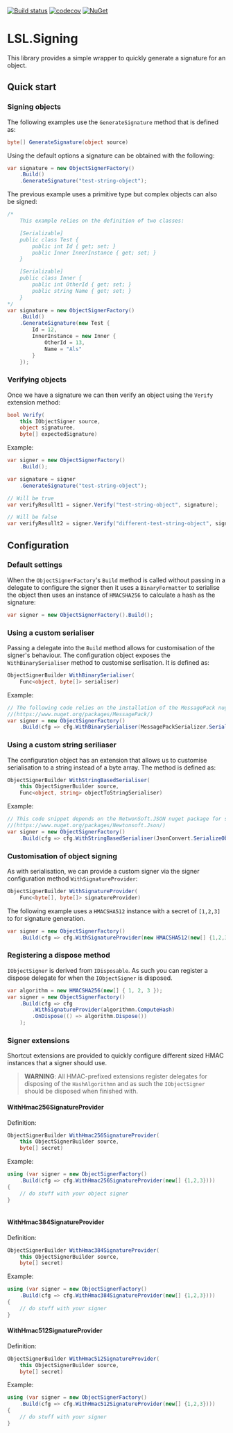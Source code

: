 [![Build status](https://ci.appveyor.com/api/projects/status/9i2as11ge6ecash8?svg=true)](https://ci.appveyor.com/project/alunacjones/lsl-signing)
[![codecov](https://codecov.io/gh/alunacjones/LSL.Signing/branch/master/graph/badge.svg)](https://codecov.io/gh/alunacjones/LSL.Signing)
[![NuGet](https://img.shields.io/nuget/v/lsl.signing.svg)](https://www.nuget.org/packages/LSL.Signing/)

# LSL.Signing

This library provides a simple wrapper to quickly generate a signature for an object.

## Quick start

### Signing objects

The following examples use the `GenerateSignature` method that is defined as:

```csharp
byte[] GenerateSignature(object source)
```

Using the default options a signature can be obtained with the following:

```csharp
var signature = new ObjectSignerFactory()
    .Build()
    .GenerateSignature("test-string-object");
```

The previous example uses a primitive type but complex objects can also be signed:

```csharp
/*
    This example relies on the definition of two classes:

    [Serializable]
    public class Test {
        public int Id { get; set; }
        public Inner InnerInstance { get; set; }
    }

    [Serializable]
    public class Inner {
        public int OtherId { get; set; }
        public string Name { get; set; }
    }
*/
var signature = new ObjectSignerFactory()
    .Build()
    .GenerateSignature(new Test {
        Id = 12,
        InnerInstance = new Inner {
            OtherId = 13,
            Name = "Als"
        }
    });
```

### Verifying objects

Once we have a signature we can then verify an object using the `Verify` extension method:

```csharp
bool Verify(
    this IObjectSigner source, 
    object signaturee, 
    byte[] expectedSignature)
```

Example:

```csharp
var signer = new ObjectSignerFactory()
    .Build();

var signature = signer
    .GenerateSignature("test-string-object");

// Will be true
var verifyResullt1 = signer.Verify("test-string-object", signature);

// Will be false
var verifyResullt2 = signer.Verify("different-test-string-object", signature);
```

## Configuration

### Default settings

When the `ObjectSignerFactory`'s `Build` method is called without passing in a delegate to configure the signer then it uses a `BinaryFormatter` to serialise the object then uses an instance of  `HMACSHA256` to calculate a hash as the signature:

```csharp
var signer = new ObjectSignerFactory().Build();
```

### Using a custom serialiser

Passing a delegate into the `Build` method allows for customisation of the signer's behaviour. The configuration object exposes the `WithBinarySerialiser` method to customise serlisation. It is defined as:

```csharp
ObjectSignerBuilder WithBinarySerialiser(
    Func<object, byte[]> serialiser)
```

Example:

```csharp
// The following code relies on the installation of the MessagePack nuget library 
//(https://www.nuget.org/packages/MessagePack/)
var signer = new ObjectSignerFactory()
    .Build(cfg => cfg.WithBinarySerialiser(MessagePackSerializer.Serialize));
```

### Using a custom string seriliaser

The configuration object has an extension that allows us to customise serialisation to a string instead of a byte array. The method is defined as:

```csharp
ObjectSignerBuilder WithStringBasedSerialiser(
    this ObjectSignerBuilder source, 
    Func<object, string> objectToStringSerialiser)
```

Example:

```csharp
// This code snippet depends on the NetwonSoft.JSON nuget package for serialisation to a string 
//(https://www.nuget.org/packages/Newtonsoft.Json/)
var signer = new ObjectSignerFactory()
    .Build(cfg => cfg.WithStringBasedSerialiser(JsonConvert.SerializeObject));
```

### Customisation of object signing

As with serialisation, we can provide a custom signer via the signer configuration method `WithSignatureProvider`:

```csharp
ObjectSignerBuilder WithSignatureProvider(
    Func<byte[], byte[]> signatureProvider)
```

The following example uses a `HMACSHA512` instance with a secret of `[1,2,3]` to for signature generation.

```csharp
var signer = new ObjectSignerFactory()
    .Build(cfg => cfg.WithSignatureProvider(new HMACSHA512(new[] {1,2,3}).ComputeHash));
```

### Registering a dispose method

`IObjectSigner` is derived from `IDisposable`. As such you can register a dispose delegate for when the `IObjectSigner` is disposed.

```csharp
var algorithm = new HMACSHA256(new[] { 1, 2, 3 });
var signer = new ObjectSignerFactory()
    .Build(cfg => cfg
        .WithSignatureProvider(algorithmn.ComputeHash)
        .OnDispose(() => algorithm.Dispose())
    );
```
### Signer extensions

Shortcut extensions are provided to quickly configure different sized HMAC instances that a signer should use.

> **WARNING**: All HMAC-prefixed extensions register delegates for disposing of the `HashAlgorithmn` and as such the `IObjectSigner` should be disposed when finished with.
#### WithHmac256SignatureProvider

Definition:

```csharp
ObjectSignerBuilder WithHmac256SignatureProvider(
    this ObjectSignerBuilder source, 
    byte[] secret)
```

Example:

```csharp
using (var signer = new ObjectSignerFactory()
    .Build(cfg => cfg.WithHmac256SignatureProvider(new[] {1,2,3}))) 
{
    // do stuff with your object signer
}
    
```

#### WithHmac384SignatureProvider

Definition:

```csharp
ObjectSignerBuilder WithHmac384SignatureProvider(
    this ObjectSignerBuilder source, 
    byte[] secret)
```

Example:

```csharp
using (var signer = new ObjectSignerFactory()
    .Build(cfg => cfg.WithHmac384SignatureProvider(new[] {1,2,3}))) 
{
    // do stuff with your signer
}
```

#### WithHmac512SignatureProvider

Definition:

```csharp
ObjectSignerBuilder WithHmac512SignatureProvider(
    this ObjectSignerBuilder source, 
    byte[] secret)
```

Example:

```csharp
using (var signer = new ObjectSignerFactory()
    .Build(cfg => cfg.WithHmac512SignatureProvider(new[] {1,2,3}))) 
{
    // do stuff with your signer
}
```
